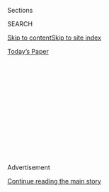 <div id="app">

<div>

<div>

<div>

<div class="NYTAppHideMasthead css-1q2w90k e1suatyy0">

<div class="section css-ui9rw0 e1suatyy2">

<div class="css-eph4ug er09x8g0">

<div class="css-6n7j50">

</div>

<span class="css-1dv1kvn">Sections</span>

<div class="css-10488qs">

<span class="css-1dv1kvn">SEARCH</span>

</div>

[Skip to content](#site-content)[Skip to site index](#site-index)

</div>

<div class="css-10698na e1huz5gh0">

</div>

</div>

<div id="masthead-bar-one" class="section hasLinks css-15hmgas e1csuq9d3">

<div class="css-uqyvli e1csuq9d0">

</div>

<div class="css-1uqjmks e1csuq9d1">

</div>

<div class="css-9e9ivx">

[](https://myaccount.nytimes.com/auth/login?response_type=cookie&client_id=vi)

</div>

<div class="css-1bvtpon e1csuq9d2">

[Today’s Paper](https://www.nytimes.com/section/todayspaper)

</div>

</div>

</div>

</div>

<div data-aria-hidden="false">

<div id="site-content" role="main">

<div>

<div class="css-1aor85t" style="opacity:0.000000001;z-index:-1;visibility:hidden">

<div class="css-1hqnpie">

<div class="css-epjblv">

<span class="css-17xtcya">[Opinion](/section/opinion)</span><span class="css-x15j1o">|</span><span class="css-fwqvlz">Why
Does the Tennis Season End Before It’s Over? </span>

</div>

<div class="css-k008qs">

<div class="css-1iwv8en">

<span class="css-18z7m18"></span>

<div>

</div>

</div>

<span class="css-1n6z4y">https://nyti.ms/2PVJQWM</span>

<div class="css-1705lsu">

<div class="css-4xjgmj">

<div class="css-4skfbu" role="toolbar" data-aria-label="Social Media Share buttons, Save button, and Comments Panel with current comment count" data-testid="share-tools">

  - 
  - 
  - 
  - 
    
    <div class="css-6n7j50">
    
    </div>

  - 

</div>

</div>

</div>

</div>

</div>

</div>

<div id="NYT_TOP_BANNER_REGION" class="css-13pd83m">

</div>

<div id="top-wrapper" class="css-1sy8kpn">

<div id="top-slug" class="css-l9onyx">

Advertisement

</div>

[Continue reading the main story](#after-top)

<div class="ad top-wrapper" style="text-align:center;height:100%;display:block;min-height:250px">

<div id="top" class="place-ad" data-position="top" data-size-key="top">

</div>

</div>

<div id="after-top">

</div>

</div>

<div>

<div class="css-v5btjw etb61u70">

<div class="css-v05ibm etb61u71">

[Opinion](/section/opinion)

</div>

</div>

<div id="sponsor-wrapper" class="css-1hyfx7x">

<div id="sponsor-slug" class="css-19vbshk">

Supported by

</div>

[Continue reading the main story](#after-sponsor)

<div id="sponsor" class="ad sponsor-wrapper" style="text-align:center;height:100%;display:block">

</div>

<div id="after-sponsor">

</div>

</div>

<div class="css-186x18t">

Sporting

</div>

<div class="css-1vkm6nb ehdk2mb0">

# Why Does the Tennis Season End Before It’s Over?

</div>

In October and November, the sport exists (Laver Cup\!) and doesn’t
exist simultaneously. I’m both fascinated and irritated by this.

<div class="css-18e8msd">

<div class="css-vp77d3 epjyd6m0">

<div class="css-1baulvz">

By <span class="css-1baulvz last-byline" itemprop="name">Rowan Ricardo
Phillips</span>

<div class="css-8atqhb">

Mr. Phillips is the writer of the forthcoming “The Circuit: A Tennis
Odyssey.”

</div>

</div>

</div>

  - Sept. 22, 2018

  - 
    
    <div class="css-4xjgmj">
    
    <div class="css-d8bdto" role="toolbar" data-aria-label="Social Media Share buttons, Save button, and Comments Panel with current comment count" data-testid="share-tools">
    
      - 
      - 
      - 
      - 
        
        <div class="css-6n7j50">
        
        </div>
    
      - 
    
    </div>
    
    </div>

</div>

<div class="css-79elbk" data-testid="photoviewer-wrapper">

<div class="css-z3e15g" data-testid="photoviewer-wrapper-hidden">

</div>

<div class="css-1a48zt4 ehw59r15" data-testid="photoviewer-children">

![<span class="css-16f3y1r e13ogyst0" data-aria-hidden="true">Roger
Federer, right, and Rafael Nadal of Team Europe celebrating a win in the
Laver Cup last year in
Prague.</span><span class="css-cnj6d5 e1z0qqy90" itemprop="copyrightHolder"><span class="css-1ly73wi e1tej78p0">Credit...</span><span><span>Lukas
Kabon/Anadolu Agency, via Getty
Images</span></span></span>](https://static01.nyt.com/images/2018/09/22/opinion/22sportingWeb/22sportingWeb-articleLarge.jpg?quality=75&auto=webp&disable=upscale)

</div>

</div>

</div>

<div class="section meteredContent css-1r7ky0e" name="articleBody" itemprop="articleBody">

<div class="css-1fanzo5 StoryBodyCompanionColumn">

<div class="css-53u6y8">

I love tennis. I play it (too much, maybe), and I’m a big fan of the
game. That said, considering myself a fan of the game increasingly feels
strange to me. I can’t quite put my finger on why.

It’s not because I’m falling out of love with the sport. It’s that the
big picture is completely out of focus. I know what a tennis match is.
But what is it that we’re talking about when we talk about the game of
tennis? This weekend’s Laver Cup — a men’s tournament being held in
Chicago that features top players from around the world, including Roger
Federer and Novak Djokovic — has got me wondering.

I’m not referring to *a* game of tennis (15-love, 15-all, etc.), I’m
referring to *the* game of tennis. When we say “the game of” — the game
of basketball or baseball, for example — we’re talking about the idea of
the game. We know its structures: its rules, its contexts and, quite
crucially, what a season is. In other words, we know why the players are
playing.

In tennis, the United States Open is a type of unofficial end of the
season for casual viewers. It takes place at the end of summer, the
final of the four annual Grand Slam tournaments. It’s also the final
time in the year that tennis forces its way into the public sphere
— this year it was [Serena Williams and the women’s
final](https://www.nytimes.com/2018/09/09/sports/serena-williams-us-open-naomi-osaka.html).

</div>

</div>

<div class="css-1fanzo5 StoryBodyCompanionColumn">

<div class="css-53u6y8">

But after the Open, there are still two months of tennis on the
calendar. Do you care who will end the season with the No. 1 ranking?
Will you keep up with October and November matches in Beijing, Tokyo and
Shanghai? Is the cold autumn brutalism of the European indoor season
what you endured the warm and golden days of summer for?

These aren’t intended to be rhetorical questions. No doubt some of you
will say yes to all of that (or, as in my case: no, yes, yes). However,
I also suspect that some of you will hardly have any idea what I’m even
talking about. You bailed after the Open, and hey, I can’t blame you.

The game of tennis promotes itself around the four majors. They are the
four big events in the story of the year: Who will win the Grand Slam
tournaments and what obstacles will be overcome on that journey? Stay
tuned. At the Open, Naomi Osaka defeated her idol, Williams, playing
off-the-charts tennis, won $3.8 million, and is now known worldwide. For
2018 that’s the end of the story.

How will Williams respond on the court to the controversy surrounding
her defeat? Tune in next year to know. Novak Djokovic is back and
suddenly dominating again. How will Roger Federer and Rafael Nadal, the
only two players in front of him in the rankings and career major
titles, handle this? I’ve been asked about this ad nauseam, but as it
relates not to the Shanghai Masters tournament or the Rolex Paris
Masters next month but to the 2019 Australian Open and beyond.

As it stands, tennis in October and November exists and doesn’t exist
simultaneously. I’m both fascinated and annoyed by all of this.

</div>

</div>

<div class="css-1fanzo5 StoryBodyCompanionColumn">

<div class="css-53u6y8">

The Laver Cup is a three-day team-tennis tournament dreamed up by
Federer (and his management team) and named after his tennis idol, the
Australian great Rod Laver. Last year’s inaugural edition dangled the
rare carrot before the public of seeing Federer and his great rival
Nadal share the court as teammates. By all measures it was a rousing
success. But will that success be permanent or, as Sade sang it, are
things never as good as the first time?

</div>

</div>

<div class="css-79elbk" data-testid="photoviewer-wrapper">

<div class="css-z3e15g" data-testid="photoviewer-wrapper-hidden">

</div>

<div class="css-1a48zt4 ehw59r15" data-testid="photoviewer-children">

![<span class="css-16f3y1r e13ogyst0" data-aria-hidden="true">Team
Europe and Team World players with Rod Laver at an event on Thursday, on
the eve of the Laver Cup in
Chicago.</span><span class="css-cnj6d5 e1z0qqy90" itemprop="copyrightHolder"><span class="css-1ly73wi e1tej78p0">Credit...</span><span>Clive
Brunskill/Getty Images for The Laver
Cup</span></span>](https://static01.nyt.com/images/2018/09/22/opinion/22sporting2/22sporting2-articleLarge.jpg?quality=75&auto=webp&disable=upscale)

</div>

</div>

<div class="css-1fanzo5 StoryBodyCompanionColumn">

<div class="css-53u6y8">

We’ll know a bit after this year’s version: with Nadal absent from Team
Europe and Team Rest of the World once again lacking in genuine star
power, the Laver Cup faces an existential question: What exactly is it,
and what will it become? A genuine, competitive fixture on the annual
schedule, as Federer insists it already is? Or, in a sport with a
schedule already bursting at the seams and its players overextended, is
it best served as an exhibition at the back end of a grueling calendar
to celebrate the game?

What’s clear is that the Laver Cup has pounced on an opportunity in a
fallow part of the tennis schedule. Those days just after the United
States Open are an exit door for many casual viewers. The Laver Cup is
has offered itself as a stay against the exodus, banking on Federer’s
presence and the novelty of rivals becoming teammates for a few days.

Just a year ago, the tournament had the post-Open stage to itself. But
other investors have gotten wise to the act. The [Davis
Cup](https://www.daviscup.com/en/organisation/davis-cup-history.aspx),
an international team-tennis tournament founded in 1900, plans to change
its format in 2019 amid controversy. The Cup used to take place
throughout the year. In 2019, the 18-nation final of the competition
will be played in one week in November. And now, announced just days
ago, you can add to this weekend the proposed Majesty Cup, a 64-player
winner-take-all roughly $10 million exhibition tournament. Both the
revamped Davis Cup and the hilariously tone-deaf “Hunger
Games”-meets-Belle- Époque Majesty Cup are the brainstorm of the
soccer player Gerard Piqué’s investment group Kosmos.

Yes, I’m as lost as you.

And so, come September 2019, the three-year old Laver Cup will be the
venerable old institution among a gaggle of tennis tournaments that have
nothing to do with either one another or the tennis season itself.
Another clot on the calendar to try to make sense of or ignore. I guess
the idea is that we’ll still be excited to see Roger Federer play
doubles with another European player — maybe Andy Murray will be healthy
again by then. Or, if not, we’ll switch over to whatever
consultancy-speak format Kosmos rolls out for us — I just hope it comes
with an instruction manual … and a return slip.

Rowan Ricardo Phillips
([@RowanRicardo](https://twitter.com/rowanricardo?lang=en)) is the
writer of the forthcoming “[The Circuit: A Tennis
Odyssey](https://us.macmillan.com/books/9780374123772).”

*Follow The New York Times Opinion section on*
[*Facebook*](https://www.facebook.com/nytopinion) *and* [*Twitter
(@NYTopinion)*](http://twitter.com/NYTOpinion)*, and sign up for the*
[**](http://www.nytimes.com/newsletters/opiniontoday/) *Opinion Today
newsletter.*

</div>

</div>

</div>

<div>

</div>

<div>

</div>

<div>

</div>

<div>

<div id="bottom-wrapper" class="css-1ede5it">

<div id="bottom-slug" class="css-l9onyx">

Advertisement

</div>

[Continue reading the main story](#after-bottom)

<div id="bottom" class="ad bottom-wrapper" style="text-align:center;height:100%;display:block;min-height:90px">

</div>

<div id="after-bottom">

</div>

</div>

</div>

</div>

</div>

## Site Index

<div>

</div>

## Site Information Navigation

  - [© <span>2020</span> <span>The New York Times
    Company</span>](https://help.nytimes.com/hc/en-us/articles/115014792127-Copyright-notice)

<!-- end list -->

  - [NYTCo](https://www.nytco.com/)
  - [Contact
    Us](https://help.nytimes.com/hc/en-us/articles/115015385887-Contact-Us)
  - [Work with us](https://www.nytco.com/careers/)
  - [Advertise](https://nytmediakit.com/)
  - [T Brand Studio](http://www.tbrandstudio.com/)
  - [Your Ad
    Choices](https://www.nytimes.com/privacy/cookie-policy#how-do-i-manage-trackers)
  - [Privacy](https://www.nytimes.com/privacy)
  - [Terms of
    Service](https://help.nytimes.com/hc/en-us/articles/115014893428-Terms-of-service)
  - [Terms of
    Sale](https://help.nytimes.com/hc/en-us/articles/115014893968-Terms-of-sale)
  - [Site Map](https://spiderbites.nytimes.com)
  - [Help](https://help.nytimes.com/hc/en-us)
  - [Subscriptions](https://www.nytimes.com/subscription?campaignId=37WXW)

</div>

</div>

</div>

</div>
